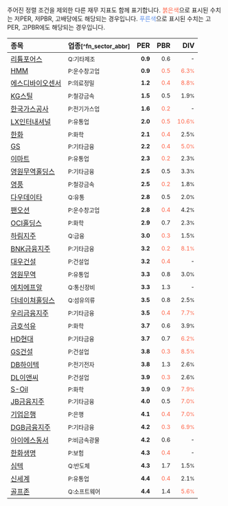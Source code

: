 주어진 정렬 조건을 제외한 다른 재무 지표도 함께 표기합니다. <span style="color:tomato">붉은색</span>으로 표시된 수치는 저PER, 저PBR, 고배당에도 해당되는 경우입니다. <span style="color:cornflowerblue">푸른색</span>으로 표시된 수치는 고PER, 고PBR에도 해당되는 경우입니다.

| **종목** | **업종**<small>[^fn_sector_abbr]</small> | **PER** | **PBR** | **DIV** |
| :--- | :--- | --: | --: | --: |
| [리튬포어스](/073570/) | <small>Q:기타제조</small> | <small>**0.9**</small> | <small>0.6</small> | <small>-</small> |
| [HMM](/011200/) | <small>P:운수창고업</small> | <small>**0.9**</small> | <small><span style="color:tomato">0.5</span></small> | <small><span style="color:tomato">6.3<small>%</small></span></small> |
| [에스디바이오센서](/137310/) | <small>P:의료정밀</small> | <small>**1.2**</small> | <small><span style="color:tomato">0.4</span></small> | <small><span style="color:tomato">8.8<small>%</small></span></small> |
| [KG스틸](/016380/) | <small>P:철강금속</small> | <small>**1.5**</small> | <small>0.5</small> | <small>1.9<small>%</small></small> |
| [한국가스공사](/036460/) | <small>P:전기가스업</small> | <small>**1.6**</small> | <small><span style="color:tomato">0.2</span></small> | <small>-</small> |
| [LX인터내셔널](/001120/) | <small>P:유통업</small> | <small>**2.0**</small> | <small><span style="color:tomato">0.5</span></small> | <small><span style="color:tomato">10.6<small>%</small></span></small> |
| [한화](/000880/) | <small>P:화학</small> | <small>**2.1**</small> | <small><span style="color:tomato">0.4</span></small> | <small>2.5<small>%</small></small> |
| [GS](/078930/) | <small>P:기타금융</small> | <small>**2.2**</small> | <small><span style="color:tomato">0.4</span></small> | <small><span style="color:tomato">5.0<small>%</small></span></small> |
| [이마트](/139480/) | <small>P:유통업</small> | <small>**2.3**</small> | <small><span style="color:tomato">0.2</span></small> | <small>2.3<small>%</small></small> |
| [영원무역홀딩스](/009970/) | <small>P:기타금융</small> | <small>**2.5**</small> | <small>0.5</small> | <small>3.3<small>%</small></small> |
| [영풍](/000670/) | <small>P:철강금속</small> | <small>**2.5**</small> | <small><span style="color:tomato">0.2</span></small> | <small>1.8<small>%</small></small> |
| [다우데이타](/032190/) | <small>Q:유통</small> | <small>**2.8**</small> | <small>0.5</small> | <small>2.0<small>%</small></small> |
| [팬오션](/028670/) | <small>P:운수창고업</small> | <small>**2.8**</small> | <small><span style="color:tomato">0.4</span></small> | <small>4.2<small>%</small></small> |
| [OCI홀딩스](/010060/) | <small>P:화학</small> | <small>**2.9**</small> | <small>0.7</small> | <small>2.3<small>%</small></small> |
| [하림지주](/003380/) | <small>Q:금융</small> | <small>**3.0**</small> | <small><span style="color:tomato">0.3</span></small> | <small>1.5<small>%</small></small> |
| [BNK금융지주](/138930/) | <small>P:기타금융</small> | <small>**3.2**</small> | <small><span style="color:tomato">0.2</span></small> | <small><span style="color:tomato">8.1<small>%</small></span></small> |
| [대우건설](/047040/) | <small>P:건설업</small> | <small>**3.2**</small> | <small><span style="color:tomato">0.4</span></small> | <small>-</small> |
| [영원무역](/111770/) | <small>P:유통업</small> | <small>**3.3**</small> | <small>0.8</small> | <small>3.0<small>%</small></small> |
| [에치에프알](/230240/) | <small>Q:통신장비</small> | <small>**3.3**</small> | <small>1.3</small> | <small>-</small> |
| [더네이쳐홀딩스](/298540/) | <small>Q:섬유의류</small> | <small>**3.5**</small> | <small>0.8</small> | <small>2.5<small>%</small></small> |
| [우리금융지주](/316140/) | <small>P:기타금융</small> | <small>**3.5**</small> | <small><span style="color:tomato">0.4</span></small> | <small><span style="color:tomato">7.7<small>%</small></span></small> |
| [금호석유](/011780/) | <small>P:화학</small> | <small>**3.7**</small> | <small>0.6</small> | <small>3.9<small>%</small></small> |
| [HD현대](/267250/) | <small>P:기타금융</small> | <small>**3.7**</small> | <small>0.7</small> | <small><span style="color:tomato">6.2<small>%</small></span></small> |
| [GS건설](/006360/) | <small>P:건설업</small> | <small>**3.8**</small> | <small><span style="color:tomato">0.3</span></small> | <small><span style="color:tomato">8.5<small>%</small></span></small> |
| [DB하이텍](/000990/) | <small>P:전기전자</small> | <small>**3.8**</small> | <small>1.3</small> | <small>2.6<small>%</small></small> |
| [DL이앤씨](/375500/) | <small>P:건설업</small> | <small>**3.9**</small> | <small><span style="color:tomato">0.3</span></small> | <small>2.6<small>%</small></small> |
| [S-Oil](/010950/) | <small>P:화학</small> | <small>**3.9**</small> | <small>0.9</small> | <small><span style="color:tomato">7.9<small>%</small></span></small> |
| [JB금융지주](/175330/) | <small>P:기타금융</small> | <small>**4.0**</small> | <small>0.5</small> | <small><span style="color:tomato">7.0<small>%</small></span></small> |
| [기업은행](/024110/) | <small>P:은행</small> | <small>**4.1**</small> | <small><span style="color:tomato">0.4</span></small> | <small><span style="color:tomato">7.0<small>%</small></span></small> |
| [DGB금융지주](/139130/) | <small>P:기타금융</small> | <small>**4.2**</small> | <small><span style="color:tomato">0.3</span></small> | <small><span style="color:tomato">6.9<small>%</small></span></small> |
| [아이에스동서](/010780/) | <small>P:비금속광물</small> | <small>**4.2**</small> | <small>0.6</small> | <small>-</small> |
| [한화생명](/088350/) | <small>P:보험</small> | <small>**4.3**</small> | <small><span style="color:tomato">0.4</span></small> | <small>-</small> |
| [심텍](/222800/) | <small>Q:반도체</small> | <small>**4.3**</small> | <small>1.7</small> | <small>1.5<small>%</small></small> |
| [신세계](/004170/) | <small>P:유통업</small> | <small>**4.4**</small> | <small><span style="color:tomato">0.4</span></small> | <small>2.1<small>%</small></small> |
| [골프존](/215000/) | <small>Q:소프트웨어</small> | <small>**4.4**</small> | <small>1.4</small> | <small><span style="color:tomato">5.6<small>%</small></span></small> |